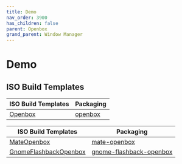 ```yaml
---
title: Demo
nav_order: 3900
has_children: false
parent: Openbox
grand_parent: Window Manager
---
```



# Demo


## ISO Build Templates

| ISO Build Templates  | Packaging |
| --- | --- |
| [Openbox](https://github.com/samwhelp/ezarcher-adjustment/tree/main/project/ezarcher-adjustment-system/ezarcher-adjustment-iso-profile/recipe/template/20221030/derive/Templates/Openbox-20221030) | [openbox](https://github.com/samwhelp/ezarcher-adjustment/tree/main/project/ezarcher-adjustment-system/ezarcher-adjustment-packaging/pack/core/wm/openbox) |


| ISO Build Templates  | Packaging |
| --- | --- |
| [MateOpenbox](https://github.com/samwhelp/ezarcher-adjustment/tree/main/project/ezarcher-adjustment-system/ezarcher-adjustment-iso-profile/recipe/template/20221030/alternative/Templates/Mate/MateOpenbox-20221030) | [mate-openbox](https://github.com/samwhelp/ezarcher-adjustment/tree/main/project/ezarcher-adjustment-system/ezarcher-adjustment-packaging/pack/alternative/de/mate/mate-openbox) |
| [GnomeFlashbackOpenbox](https://github.com/samwhelp/ezarcher-adjustment/tree/main/project/ezarcher-adjustment-system/ezarcher-adjustment-iso-profile/recipe/template/20221030/alternative/Templates/GnomeFlashback/GnomeFlashbackOpenbox-20221030) | [gnome-flashback-openbox](https://github.com/samwhelp/ezarcher-adjustment/tree/main/project/ezarcher-adjustment-system/ezarcher-adjustment-packaging/pack/alternative/de/gnome-flashback/gnome-flashback-openbox) |
